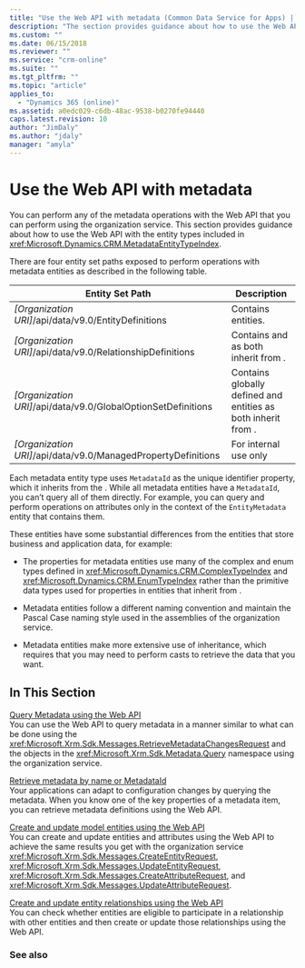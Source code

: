 ```yaml
---
title: "Use the Web API with metadata (Common Data Service for Apps) | Microsoft Docs"
description: "The section provides guidance about how to use the Web API with the entity types included in Web API Metadata EntityType Reference."
ms.custom: ""
ms.date: 06/15/2018
ms.reviewer: ""
ms.service: "crm-online"
ms.suite: ""
ms.tgt_pltfrm: ""
ms.topic: "article"
applies_to: 
  - "Dynamics 365 (online)"
ms.assetid: a0edc029-c6db-48ac-9538-b0270fe94440
caps.latest.revision: 10
author: "JimDaly"
ms.author: "jdaly"
manager: "amyla"
---
```

# Use the Web API with metadata

You can perform any of the metadata operations with the Web API that you can perform using the organization service. This section provides guidance about how to use the Web API with the entity types included in <xref:Microsoft.Dynamics.CRM.MetadataEntityTypeIndex>.  
  
 There are four entity set paths exposed to perform operations with metadata entities as described in the following table.  
  
|Entity Set Path|Description|  
|---------------------|-----------------|  
|*[Organization URI]*/api/data/v9.0/EntityDefinitions|Contains <xref href="Microsoft.Dynamics.CRM.EntityMetadata?text=EntityMetadata EntityType" /> entities.|  
|*[Organization URI]*/api/data/v9.0/RelationshipDefinitions|Contains <xref href="Microsoft.Dynamics.CRM.ManyToManyRelationshipMetadata?text=ManyToManyRelationshipMetadata EntityType" /> and <xref href="Microsoft.Dynamics.CRM.OneToManyRelationshipMetadata?text=OneToManyRelationshipMetadata EntityType" /> as both inherit from <xref href="Microsoft.Dynamics.CRM.RelationshipMetadataBase?text=RelationshipMetadataBase EntityType" />.|  
|*[Organization URI]*/api/data/v9.0/GlobalOptionSetDefinitions|Contains globally defined <xref href="Microsoft.Dynamics.CRM.BooleanOptionSetMetadata?text=BooleanOptionSetMetadata EntityType" /> and <xref href="Microsoft.Dynamics.CRM.OptionSetMetadata?text=OptionSetMetadata EntityType" /> entities as both inherit from <xref href="Microsoft.Dynamics.CRM.OptionSetMetadata?text=OptionSetMetadata EntityType" />.|  
|*[Organization URI]*/api/data/v9.0/ManagedPropertyDefinitions|For internal use only|  
  
Each metadata entity type uses `MetadataId` as the unique identifier property, which it inherits from the <xref href="Microsoft.Dynamics.CRM.MetadataBase?text=MetadataBase EntityType" />. While all metadata entities have a `MetadataId`, you can’t query all of them directly. For example, you can query and perform operations on attributes only in the context of the `EntityMetadata` entity that contains them.  
  
These entities have some substantial differences from the entities that store business and application data, for example:  
  
- The properties for metadata entities use many of the complex and enum types defined in <xref:Microsoft.Dynamics.CRM.ComplexTypeIndex> and <xref:Microsoft.Dynamics.CRM.EnumTypeIndex> rather than the primitive data types used for properties in entities that inherit from <xref href="Microsoft.Dynamics.CRM.crmbaseentity?text=crmbaseentity EntityType" />.  
  
- Metadata entities follow a different naming convention and maintain the Pascal Case naming style used in the assemblies of the organization service.  
  
- Metadata entities make more extensive use of inheritance, which requires that you may need to perform casts to retrieve the data that you want.  
  
## In This Section 

[Query Metadata using the Web API](query-metadata-web-api.md)  
 You can use the Web API to query metadata in a manner similar to what can be done using the <xref:Microsoft.Xrm.Sdk.Messages.RetrieveMetadataChangesRequest> and the objects in the <xref:Microsoft.Xrm.Sdk.Metadata.Query> namespace using the organization service.  
  
[Retrieve metadata by name or MetadataId](retrieve-metadata-name-metadataid.md)  
 Your applications can adapt to configuration changes by querying the metadata. When you know one of the key properties of a metadata item, you can retrieve metadata definitions using the Web API.  
  
[Create and update model entities using the Web API](create-update-entity-definitions-using-web-api.md)  
 You can create and update entities and attributes using the Web API to achieve the same results you get with the organization service <xref:Microsoft.Xrm.Sdk.Messages.CreateEntityRequest>, <xref:Microsoft.Xrm.Sdk.Messages.UpdateEntityRequest>, <xref:Microsoft.Xrm.Sdk.Messages.CreateAttributeRequest>, and <xref:Microsoft.Xrm.Sdk.Messages.UpdateAttributeRequest>.  
  
[Create and update entity relationships using the Web API](create-update-entity-relationships-using-web-api.md)  
 You can check whether entities are eligible to participate in a relationship with other entities and then create or update those relationships using the Web API.  
  
### See also

<!-- TODO:
[Metadata and data models](../metadata-data-models.md)<br />
[Browse the Metadata for Your Organization](../browse-your-metadata.md)<br />
[Use the Organization service with Common Data Service for Apps metadata](../org-service/use-organization-service-metadata.md)<br />
[Use the Common Data Service for Apps Web API](overview.md) -->
